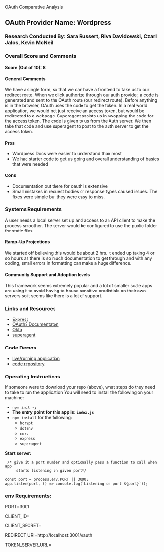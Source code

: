 OAuth Comparative Analysis

## OAuth Provider Name: Wordpress

### Research Conducted By: Sara Russert, Riva Davidowski, Czarl Jalos, Kevin McNeil

### Overall Score and Comments
#### Score (Out of 10): 8
#### General Comments
We have a single form, so that we can have a frontend to take us to our redirect route. When we click authorize through our auth provider, a code is generated and sent to the OAuth route (our redirect route). Before anything is in the browser, OAuth uses the code to get the token. In a real world application, we would not just receive an access token, but would be redirected to a webpage. Superagent assists us in swapping the code for the access token. The code is given to us from the Auth server. We then take that code and use superagent to post to the auth server to get the access token.

#### Pros
* Wordpress Docs were easier to understand than most
* We had starter code to get us going and overall understanding of basics that were needed

#### Cons
* Documentation out there for oauth is extensive
* Small mistakes in request bodies or response types caused issues. The fixes were simple but they were easy to miss.


### Systems Requirements

A user needs a local server set up and access to an API client to make the process smoother. The server would be configured to use the public folder for static files.

#### Ramp-Up Projections

We started off believing this would be about 2 hrs. It ended up taking 4 or so hours as there is so much
documentation to get through and with any coding, small errors in formatting can make a huge difference.


#### Community Support and Adoption levels
This framework seems extremely popular and a lot of smaller scale apps are using it to avoid having to house sensitive credintials on their own servers so it seems like there is a lot of support.


### Links and Resources
* [Express](http://expressjs.com/en/starter/installing.html)
* [OAuth2 Documentaton](https://developer.wordpress.com/docs/oauth2/)
* [Okta](https://www.oauth.com/oauth2-servers/server-side-apps/authorization-code/#clients-authorization-interface)
* [superagent](https://www.npmjs.com/package/superagent)

### Code Demos
* [live/running application](http://xyz.com)
* [code repository](http://xyz.com)

### Operating Instructions
If someone were to download your repo (above), what steps do they need to take to run the application
You will need to install the following on your machine:

- `npm init -y `
- **The entry point for this app is: `index.js`**
- `npm install` for the following:
    - `bcrypt`
    - `dotenv`
    - `cors`
    -  `express`
    -  `superagent`

**Start server:**
   
```
 /* give it a port number and optionally pass a function to call when app
     starts listening on given port*/

const port = process.env.PORT || 3000;
app.listen(port, () => console.log(`Listening on port ${port}`));

```

### env Requirements:

PORT=3001

CLIENT_ID=

CLIENT_SECRET=

REDIRECT_URI=http://localhost:3001/oauth

TOKEN_SERVER_URL=

